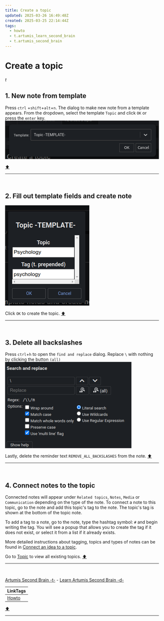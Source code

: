 ```yaml
---
title: Create a topic
updated: 2025-03-26 16:49:48Z
created: 2025-03-25 22:14:44Z
tags:
  - howto
  - t.artumis_learn_second_brain
  - t.artumis_second_brain
---
```


# Create a topic
###### t



## 1. New note from template
Press `ctrl` +`shift`+`alt`+`n`. The dialog to make new note from a template appears. From the dropdown, select the template `Topic` and click `OK` or press the `enter` key.
![Screenshot from 2025-03-23 15-16-30.png](../_resources/Screenshot%20from%202025-03-23%2015-16-30.png)

[⬆️](#t)
***
<br>



## 2. Fill out template fields and create note
![Screenshot from 2025-03-23 15-19-08.png](../_resources/Screenshot%20from%202025-03-23%2015-19-08.png)

Click `OK` to create the topic.
[⬆️](#t)
***
<br>


## 3. Delete all backslashes
Press `ctrl`+`h` to open the `find and replace` dialog. Replace `\`  with nothing by clicking the button `(all)`
![Screenshot from 2025-03-20 23-36-08.png](../_resources/Screenshot%20from%202025-03-20%2023-36-08.png)

Lastly, delete the reminder text `REMOVE_ALL_BACKSLASHES` from the note.
[⬆️](#t)
***
<br>



## 4. Connect notes to the topic
Connected notes will appear under `Related topics`, `Notes`, `Media` or `Communication` depending on the type of the note. To connect a note to this topic, go to the note and add this topic's tag to the note. The topic's tag is shown at the bottom of the topic note.

To add a tag to a note, go to the note, type the hashtag symbol: `#` and begin writing the tag. You will see a popup that allows you to create the tag if it does not exist, or select it from a list if it already exists.

More detailed instructions about tagging, topics and types of notes can be found in [Connect an idea to a topic](../1.Mind/Connect%20an%20idea%20to%20a%20topic.md).

Go to [Topic](../1.Mind/Topic.md) to view all existing topics.
[⬆️](#t)
***
<br>

[Artumis Second Brain -t-](../1.Mind/Artumis%20Second%20Brain%20-t-.md) - [Learn Artumis Second Brain -d-](../1.Mind/Learn%20Artumis%20Second%20Brain%20-d-.md)

| LinkTags |
|-|
| [Howto](../1.Mind/Howto.md) |
[⬆️](#t)
***
<br>